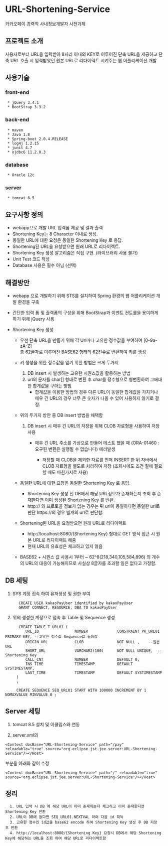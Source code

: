 # URL-Shortening-Service
 
 카카오페이 경력직 사내정보개발자 사전과제

## 프로젝트 소개

사용자로부터 URL을 입력받아 8자리 이내의 KEY로 이루어진 단축 URL을 제공하고 단축 URL 호출 시 입력받았던 원본 URL로 리다이덱트 시켜주는 웹 어플리케이션 개발

## 사용기술

  ### front-end
     * jQuery 3.4.1
     * BootStrap 3.3.2
     
  ### back-end
     * maven
     * Java 1.8
     * Spring-boot 2.0.4.RELEASE
     * log4j 1.2.15
     * junit 4.7
     * ojdbc6 11.2.0.3
     
  ### database
     * Oracle 12c
     
  ### server
     * tomcat 8.5
     
 

## 요구사항 정의
 * webapp으로 개발 URL 입력폼 제공 및 결과 출력 
 * Shortening Key는 8 Character 이내로 생성.  
 * 동일한 URL에 대한 요청은 동일한 Shortening Key 로 응답. 
 * Shortening된 URL을 요청받으면 원래 URL로 리다이렉트. 
 * Shortening Key 생성 알고리즘은 직접 구현. (라이브러리 사용 불가) 
 * Unit Test 코드 작성
 * Database 사용은 필수 아님 (선택) 
 
## 해결방안
 * webapp 으로 개발하기 위해 STS를 설치하여 Spring 환경의 웹 어플리케이션 개발 환경을 구축
 
 * 간단한 입력 폼 및 출력폼의 구성을 위해 BootStrap과 이벤트 컨트롤을 용이하게 하기 위해 jQuery 사용
 
 * Shortening Key 생성 
 
   * 우선 단축 URL을 만들기 위해 각 Url마다 고유한 정수값을 부여하여 [0-9a-zA-Z]  
     총 62글자로 이루어진 BASE62 형태의 62진수로 변환하여 키를 생성
     
   * 키 생성을 위한 정수값을 얻기 위한 방법은 크게 두가지
     1. DB insert 시 발생하는 고유한 시퀀스값을 활용하는 방법
     1. url의 문자를 char[] 형태로 변환 후 char를 정수형으로 형변환하여 그에대한 합계값을 구하는 방법
        * 합계값을 이용한 방법의 경우 다른 URL이 동일한 합계값을 가지거나 매우 긴 URL의 경우 너무 큰 숫자가 나올 수 있어 사용하지 않기로 결정.
   
   * 위의 두가지 방안 중 DB insert 방법을 채택함 
     1. DB insert 시 매우 긴 URL의 저장을 위해 CLOB 자료형을 사용하여 저장 사용
        * 매우 긴 URL 주소를 가상으로 만들어 테스트 했을 때 (ORA-01460 : 요구된 변환은 실행될 수 없습니다) 에러발생  
        
           *  저장할 때 CLOB을 제외한 자료를 먼저 INSERT 한 뒤 자바에서 CLOB 자료형을 별도로 처리하여 저장 
              (조회시에도 조건 절에 필요할 때도  마찬가지로 사용)
     
   * 동일한 URL에 대한 요청은 동일한 Shortening Key 로 응답. 
     * Shortening Key 생성 전 DB에서 해당 URL정보가 존재하는지 조회 후 존재한다면 이미 생성된 Shortening Key 를 반환.
     * http:// 와 프로토콜 정보가 없는 경우는 뒤 url이 동일하다면 동일한 url로 판단 https://의 경우 별개의 url로 판단함.
     
   * Shortening된 URL을 요청받으면 원래 URL로 리다이렉트
     * http://localhost:8080/{Shortening Key} 형대로 GET 방식 접근 시 원본 URL로 리다이렉트 해줌
     * 현재 URL의 유효성은 체크하고 있지 않음 
   
     
   * BASE62 + 시퀀스 값 사용시 1부터 ~ 62^8(218,340,105,584,896) 의 개수의 URL의 대응이 가능해지므로 
     사실상 8글자를 초과할 일은 없다고 가정함.
   
## DB 세팅
  1.  SYS 계정 접속 하여 유저생성 및 권한 부여
    
```
      CREATE USER kakaoPayUser identified by kakaoPayUser
      GRANT CONNECT, RESOURCE, DBA TO kakaoPayUser
```
  2. 위의 생성한 계정으로 접속 후 Table 및 Sequence 생성
```
      CREATE TABLE T_URL01 (
         URL_ID                NUMBER             CONSTRAINT PK_URL01 PRIMARY KEY, --고유한 정수값 Sequence값 들어감
         ORIGIN_URL            CLOB               NOT NULL ,    --원본 URL
         SHORT_URL             VARCHAR2(100)      NOT NULL UNIQUE,  -- Shortening Key
         CALL_CNT              NUMBER             DEFAULT 0,
         INS_TIME              TIMESTAMP          DEFAULT SYSTIMESTAMP,
         LAST_TIME             TIMESTAMP          DEFAULT SYSTIMESTAMP
     )
     ;
     
     CREATE SEQUENCE SEQ_URL01 START WITH 100000 INCREMENT BY 1 NOMAXVALUE MINVALUE 0 ;
```

## Server 세팅

  1. tomcat 8.5 설치 및 이클립스와 연동
  
  2. server.xml의       
```
<Context docBase="URL-Shortening-Service" path="/pay" reloadable="true" source="org.eclipse.jst.jee.server:URL-Shortening-Service"/></Host>

```

부분을 아래와 같이 수정

```
<Context docBase="URL-Shortening-Service" path="/" reloadable="true" source="org.eclipse.jst.jee.server:URL-Shortening-Service"/></Host>

``` 

## 정리

```
  1. URL 입력 시 DB 에 해당 URL이 이미 존재하는지 체크하고 이미 존재한다면 Shortening Key 반환
  2. URL이 DB에 없다면 SEQ_URL01.NEXTVAL 하여 다음 id 획득
  3. 고유한 정수인 id값을 base62 encode 하여 Shortening Key 생성 후 DB 저장 후 반환
  4. http://localhost:8080/{Shortening Key} 요청시 DB에서 해당 Shortening Key에 해당하는 URL을 조회 하여 해당 URL로 리다이렉트함
```


